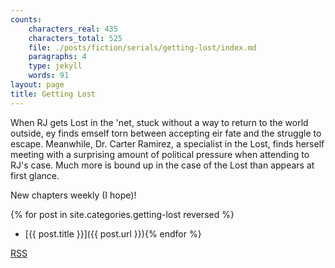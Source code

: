 ```yaml
---
counts:
    characters_real: 435
    characters_total: 525
    file: ./posts/fiction/serials/getting-lost/index.md
    paragraphs: 4
    type: jekyll
    words: 91
layout: page
title: Getting Lost
---
```


When RJ gets Lost in the 'net, stuck without a way to return to the world outside, ey finds emself torn between accepting eir fate and the struggle to escape.  Meanwhile, Dr. Carter Ramirez, a specialist in the Lost, finds herself meeting with a surprising amount of political pressure when attending to RJ's case.  Much more is bound up in the case of the Lost than appears at first glance.

New chapters weekly (I hope)!

{% for post in site.categories.getting-lost reversed %}
* [{{ post.title }}]({{ post.url }}){% endfor %}

[RSS](/posts/fiction/serials/getting-lost/feed.xml)
